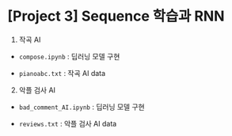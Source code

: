 # [Project 3] Sequence 학습과 RNN

1. 작곡 AI

- `compose.ipynb` : 딥러닝 모델 구현

- `pianoabc.txt` : 작곡 AI data

2. 악플 검사 AI

- `bad_comment_AI.ipynb` : 딥러닝 모델 구현

- `reviews.txt` : 악플 검사 AI data
